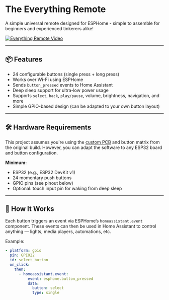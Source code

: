 # The Everything Remote

A simple universal remote designed for ESPHome - simple to assemble for beginners and experienced tinkerers alike! 

[![Everything Remote Video](https://img.youtube.com/vi/Pe_ozZkrRAw/0.jpg)](https://www.youtube.com/watch?v=Pe_ozZkrRAw)

---

## 📦 Features

- 24 configurable buttons (single press + long press)
- Works over Wi-Fi using ESPHome
- Sends `button_pressed` events to Home Assistant
- Deep sleep support for ultra-low power usage
- Supports `select`, `back`, `play/pause`, volume, brightness, navigation, and more
- Simple GPIO-based design (can be adapted to your own button layout)

---

## 🛠 Hardware Requirements

This project assumes you're using the [custom PCB](https://www.thestockpot.net/videos/theeverythingremote) and button matrix from the original build. However, you can adapt the software to any ESP32 board and button configuration.

**Minimum:**

- ESP32 (e.g., ESP32 DevKit v1)
- 24 momentary push buttons
- GPIO pins (see pinout below)
- Optional: touch input pin for waking from deep sleep

---

## 🧠 How It Works

Each button triggers an event via ESPHome’s `homeassistant.event` component. These events can then be used in Home Assistant to control anything — lights, media players, automations, etc.

Example:

```yaml
- platform: gpio
  pin: GPIO22
  id: select_button
  on_click:
    then:
      - homeassistant.event:
          event: esphome.button_pressed
          data:
            button: select
            type: single
